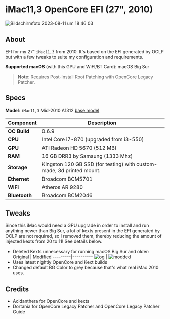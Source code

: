 # iMac11,3 OpenCore EFI (27", 2010)

![Bildschirmfoto 2023-08-11 um 18 46 03](https://github.com/5T33Z0/iMac-2010-Big-Sur/assets/76865553/cd91497e-b8bc-40e5-a99c-0c122dfaea1c)

## About
EFI for my 27" `iMac11,3` from 2010. It's based on the EFI generated by OCLP but with a few tweaks to suite my configuration and requirements.

**Supported macOS** (with this GPU and WiFI/BT Card): macOS Big Sur

> **Note**: Requires Post-Install Root Patching with OpenCore Legacy Patcher.

## Specs

**Model**: `iMac11,3` Mid-2010 A1312 [base model](https://everymac.com/systems/apple/imac/specs/imac-core-i3-3.2-27-inch-aluminum-mid-2010-specs.html)

Component | Description
----------|-----------
**OC Build** | 0.6.9
**CPU** | Intel Core i7-870 (upgraded from i3-550)
**GPU** | ATI Radeon HD 5670 (512 MB)
**RAM** | 16 GB DRR3 by Samsung (1333 Mhz)
**Storage** | Kingston 120 GB SSD (for testing) with custom-made, 3d printed mount.
**Ethernet** | Broadcom BCM5701
**WiFi** | Atheros AR 9280 
**Bluetooth** | Broadcom BCM2046

## Tweaks
Since this iMac would need a GPU upgrade in order to install and run anything newer than Big Sur, a lot of kexts present in the EFI generated by OCLP are not required, so I removed them, thereby reducing the amount of injected kexts from 20 to 11! See details below.

- Deleted Kexts unnecessary for running macOS Big Sur and older:
  Original | Modified
  ---------|----------
  ![og](https://github.com/5T33Z0/iMac-2010-Big-Sur/assets/76865553/aa2dc5d0-da40-4abf-8c70-94caee990180) | ![modded](https://github.com/5T33Z0/iMac-2010-Big-Sur/assets/76865553/25c2181d-a300-44a6-841e-31d2e6cd29c6)
- Uses latest nightly OpenCore and Kext builds
- Changed default BG Color to grey because that's what real iMac 2010 uses.

## Credits
- Acidanthera for OpenCore and kexts
- Dortania for OpenCore Legacy Patcher and OpenCore Legacy Patcher Guide
